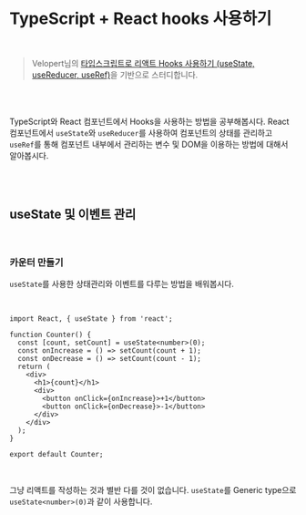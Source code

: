 # TypeScript + React hooks 사용하기

<br />

> Velopert님의 [타입스크립트로 리액트 Hooks 사용하기 (useState, useReducer, useRef)](https://velog.io/@velopert/using-hooks-with-typescript)을 기반으로 스터디합니다.

<br />
<br />

TypeScript와 React 컴포넌트에서 Hooks을 사용하는 방법을 공부해봅시다.
React 컴포넌트에서 `useState`와 `useReducer`를 사용하여 컴포넌트의 상태를 관리하고 `useRef`를 통해 컴포넌트 내부에서 관리하는 변수 및 DOM을 이용하는 방법에 대해서 알아봅시다.

<br />
<br />

## useState 및 이벤트 관리

<br />

### 카운터 만들기

`useState`를 사용한 상태관리와 이벤트를 다루는 방법을 배워봅시다.

<br />

```
import React, { useState } from 'react';

function Counter() {
  const [count, setCount] = useState<number>(0);
  const onIncrease = () => setCount(count + 1);
  const onDecrease = () => setCount(count - 1);
  return (
    <div>
      <h1>{count}</h1>
      <div>
        <button onClick={onIncrease}>+1</button>
        <button onClick={onDecrease}>-1</button>
      </div>
    </div>
  );
}

export default Counter;
```

<br />

그냥 리액트를 작성하는 것과 별반 다를 것이 없습니다. `useState`를 Generic type으로 `useState<number>(0)`과 같이 사용합니다.
